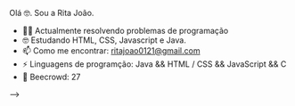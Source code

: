 
Olá 🤓. Sou a Rita João. 


- 🐱‍👤 Actualmente resolvendo problemas de programação
- 🤓 Estudando HTML, CSS, Javascript e Java.
- 📫 Como me encontrar: ritajoao0121@gmail.com
- ⚡ Linguagens de programção: Java && HTML / CSS  && JavaScript && C
- 🤖 Beecrowd: 27

-->

